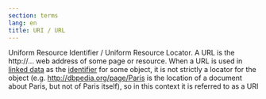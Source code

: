 ```yaml
---
section: terms
lang: en
title: URI / URL
---
```


Uniform Resource Identifier / Uniform Resource Locator. A URL is the http://... web address of some page or resource. When a URL is used in [linked data](/glossary/en/terms/linked-data/) as the [identifier](/glossary/en/terms/identifier/) for some object, it is not strictly a locator for the object (e.g. http://dbpedia.org/page/Paris is the location of a document about Paris, but not of Paris itself), so in this context it is referred to as a URI